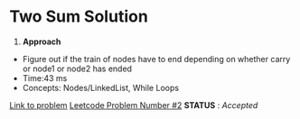 # Two Sum Solution

1. **Approach**  
* Figure out if the train of nodes have to end depending on whether carry or node1 or node2 has ended
* Time:43 ms
* Concepts: Nodes/LinkedList, While Loops

[Link to problem](https://leetcode.com/problems/add-two-numbers)
<u>Leetcode Problem Number #2</u>
**STATUS** : _Accepted_ 